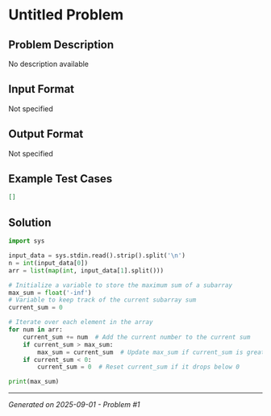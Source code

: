 # Untitled Problem

## Problem Description
No description available

## Input Format
Not specified

## Output Format
Not specified

## Example Test Cases
```json
[]
```

## Solution
```python
import sys

input_data = sys.stdin.read().strip().split('\n')
n = int(input_data[0])
arr = list(map(int, input_data[1].split()))

# Initialize a variable to store the maximum sum of a subarray
max_sum = float('-inf')
# Variable to keep track of the current subarray sum
current_sum = 0

# Iterate over each element in the array
for num in arr:
    current_sum += num  # Add the current number to the current sum
    if current_sum > max_sum:
        max_sum = current_sum  # Update max_sum if current_sum is greater
    if current_sum < 0:
        current_sum = 0  # Reset current_sum if it drops below 0

print(max_sum)
```

---
*Generated on 2025-09-01 - Problem #1*